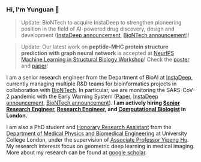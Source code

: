 ### Hi, I'm Yunguan 👋

> Update: BioNTech to acquire InstaDeep to strengthen pioneering position in the field of AI-powered drug discovery, design and development ([InstaDeep announcement](https://www.instadeep.com/2023/01/biontech-to-acquire-instadeep-to-strengthen-pioneering-position-in-the-field-of-ai-powered-drug-discovery-design-and-development/), [BioNTech announcement](https://investors.biontech.de/news-releases/news-release-details/biontech-acquire-instadeep-strengthen-pioneering-position-field))!

> Update: Our latest work on **peptide-MHC protein structure prediction with graph neural network** is accepted at [NeurIPS Machine Learning in Structural Biology Workshop](https://www.mlsb.io/)! Check the [poster](https://nips.cc/media/PosterPDFs/NeurIPS%202022/59015.png?t=1668101005.7173755) and [paper](https://www.biorxiv.org/content/10.1101/2022.11.23.517618v1)!

I am a senior research engineer from the Department of BioAI at [InstaDeep](https://www.instadeep.com/), currently managing multiple R&D teams for bioinformatics projects in collaboration with [BioNTech](https://www.biontech.com).
In particular, we are monitoring the SARS-CoV-2 pandemic with the Early Warning System ([Paper](https://www.biorxiv.org/content/10.1101/2021.12.24.474095v2](https://www.sciencedirect.com/science/article/pii/S0010482523000835)), [InstaDeep announcement](https://www.instadeep.com/2022/01/biontech-and-instadeep-developed-and-successfully-tested-early-warning-system-to-detect-potential-high-risk-sars-cov-2-variants/), [BioNTech announcement](https://investors.biontech.de/news-releases/news-release-details/biontech-and-instadeep-developed-and-successfully-tested-early)).
**I am actively hiring [Senior Research Engineer](https://instadeep.bamboohr.com/jobs/view.php?id=253), [Research Engineer](https://instadeep.bamboohr.com/jobs/view.php?id=267), and [Computational Biologist](https://instadeep.bamboohr.com/jobs/view.php?id=262) in London.**

I am also a PhD student and [Honorary Research Assistant](https://www.ucl.ac.uk/medical-physics-biomedical-engineering/people/honorary-staff) from the [Department of Medical Physics and Biomedical Engineering](https://www.ucl.ac.uk/medical-physics-biomedical-engineering/) at University College London, under the supervision of [Associate Professor Yipeng Hu](https://iris.ucl.ac.uk/iris/browse/profile?upi=YHUXX66). My research interests focus on geometric deep learning in medical imaging. More about my research can be found at [google scholar](https://scholar.google.co.uk/citations?user=8Uicv-gAAAAJ&hl=en).
